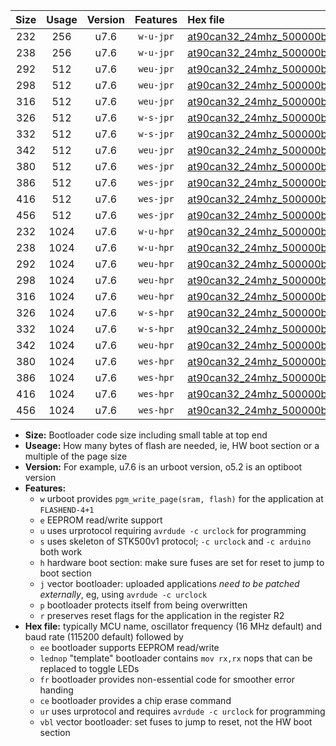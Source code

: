 |Size|Usage|Version|Features|Hex file|
|:-:|:-:|:-:|:-:|:--|
|232|256|u7.6|`w-u-jpr`|[at90can32_24mhz_500000bps_ur_vbl.hex](https://raw.githubusercontent.com/stefanrueger/urboot/main/bootloaders/at90can32/fcpu_24mhz/500000_bps/at90can32_24mhz_500000bps_ur_vbl.hex)|
|238|256|u7.6|`w-u-jpr`|[at90can32_24mhz_500000bps_lednop_ur_vbl.hex](https://raw.githubusercontent.com/stefanrueger/urboot/main/bootloaders/at90can32/fcpu_24mhz/500000_bps/at90can32_24mhz_500000bps_lednop_ur_vbl.hex)|
|292|512|u7.6|`weu-jpr`|[at90can32_24mhz_500000bps_ee_ur_vbl.hex](https://raw.githubusercontent.com/stefanrueger/urboot/main/bootloaders/at90can32/fcpu_24mhz/500000_bps/at90can32_24mhz_500000bps_ee_ur_vbl.hex)|
|298|512|u7.6|`weu-jpr`|[at90can32_24mhz_500000bps_ee_lednop_ur_vbl.hex](https://raw.githubusercontent.com/stefanrueger/urboot/main/bootloaders/at90can32/fcpu_24mhz/500000_bps/at90can32_24mhz_500000bps_ee_lednop_ur_vbl.hex)|
|316|512|u7.6|`weu-jpr`|[at90can32_24mhz_500000bps_ee_lednop_fr_ur_vbl.hex](https://raw.githubusercontent.com/stefanrueger/urboot/main/bootloaders/at90can32/fcpu_24mhz/500000_bps/at90can32_24mhz_500000bps_ee_lednop_fr_ur_vbl.hex)|
|326|512|u7.6|`w-s-jpr`|[at90can32_24mhz_500000bps_vbl.hex](https://raw.githubusercontent.com/stefanrueger/urboot/main/bootloaders/at90can32/fcpu_24mhz/500000_bps/at90can32_24mhz_500000bps_vbl.hex)|
|332|512|u7.6|`w-s-jpr`|[at90can32_24mhz_500000bps_lednop_vbl.hex](https://raw.githubusercontent.com/stefanrueger/urboot/main/bootloaders/at90can32/fcpu_24mhz/500000_bps/at90can32_24mhz_500000bps_lednop_vbl.hex)|
|342|512|u7.6|`weu-jpr`|[at90can32_24mhz_500000bps_ee_lednop_fr_ce_ur_vbl.hex](https://raw.githubusercontent.com/stefanrueger/urboot/main/bootloaders/at90can32/fcpu_24mhz/500000_bps/at90can32_24mhz_500000bps_ee_lednop_fr_ce_ur_vbl.hex)|
|380|512|u7.6|`wes-jpr`|[at90can32_24mhz_500000bps_ee_vbl.hex](https://raw.githubusercontent.com/stefanrueger/urboot/main/bootloaders/at90can32/fcpu_24mhz/500000_bps/at90can32_24mhz_500000bps_ee_vbl.hex)|
|386|512|u7.6|`wes-jpr`|[at90can32_24mhz_500000bps_ee_lednop_vbl.hex](https://raw.githubusercontent.com/stefanrueger/urboot/main/bootloaders/at90can32/fcpu_24mhz/500000_bps/at90can32_24mhz_500000bps_ee_lednop_vbl.hex)|
|416|512|u7.6|`wes-jpr`|[at90can32_24mhz_500000bps_ee_lednop_fr_vbl.hex](https://raw.githubusercontent.com/stefanrueger/urboot/main/bootloaders/at90can32/fcpu_24mhz/500000_bps/at90can32_24mhz_500000bps_ee_lednop_fr_vbl.hex)|
|456|512|u7.6|`wes-jpr`|[at90can32_24mhz_500000bps_ee_lednop_fr_ce_vbl.hex](https://raw.githubusercontent.com/stefanrueger/urboot/main/bootloaders/at90can32/fcpu_24mhz/500000_bps/at90can32_24mhz_500000bps_ee_lednop_fr_ce_vbl.hex)|
|232|1024|u7.6|`w-u-hpr`|[at90can32_24mhz_500000bps_ur.hex](https://raw.githubusercontent.com/stefanrueger/urboot/main/bootloaders/at90can32/fcpu_24mhz/500000_bps/at90can32_24mhz_500000bps_ur.hex)|
|238|1024|u7.6|`w-u-hpr`|[at90can32_24mhz_500000bps_lednop_ur.hex](https://raw.githubusercontent.com/stefanrueger/urboot/main/bootloaders/at90can32/fcpu_24mhz/500000_bps/at90can32_24mhz_500000bps_lednop_ur.hex)|
|292|1024|u7.6|`weu-hpr`|[at90can32_24mhz_500000bps_ee_ur.hex](https://raw.githubusercontent.com/stefanrueger/urboot/main/bootloaders/at90can32/fcpu_24mhz/500000_bps/at90can32_24mhz_500000bps_ee_ur.hex)|
|298|1024|u7.6|`weu-hpr`|[at90can32_24mhz_500000bps_ee_lednop_ur.hex](https://raw.githubusercontent.com/stefanrueger/urboot/main/bootloaders/at90can32/fcpu_24mhz/500000_bps/at90can32_24mhz_500000bps_ee_lednop_ur.hex)|
|316|1024|u7.6|`weu-hpr`|[at90can32_24mhz_500000bps_ee_lednop_fr_ur.hex](https://raw.githubusercontent.com/stefanrueger/urboot/main/bootloaders/at90can32/fcpu_24mhz/500000_bps/at90can32_24mhz_500000bps_ee_lednop_fr_ur.hex)|
|326|1024|u7.6|`w-s-hpr`|[at90can32_24mhz_500000bps.hex](https://raw.githubusercontent.com/stefanrueger/urboot/main/bootloaders/at90can32/fcpu_24mhz/500000_bps/at90can32_24mhz_500000bps.hex)|
|332|1024|u7.6|`w-s-hpr`|[at90can32_24mhz_500000bps_lednop.hex](https://raw.githubusercontent.com/stefanrueger/urboot/main/bootloaders/at90can32/fcpu_24mhz/500000_bps/at90can32_24mhz_500000bps_lednop.hex)|
|342|1024|u7.6|`weu-hpr`|[at90can32_24mhz_500000bps_ee_lednop_fr_ce_ur.hex](https://raw.githubusercontent.com/stefanrueger/urboot/main/bootloaders/at90can32/fcpu_24mhz/500000_bps/at90can32_24mhz_500000bps_ee_lednop_fr_ce_ur.hex)|
|380|1024|u7.6|`wes-hpr`|[at90can32_24mhz_500000bps_ee.hex](https://raw.githubusercontent.com/stefanrueger/urboot/main/bootloaders/at90can32/fcpu_24mhz/500000_bps/at90can32_24mhz_500000bps_ee.hex)|
|386|1024|u7.6|`wes-hpr`|[at90can32_24mhz_500000bps_ee_lednop.hex](https://raw.githubusercontent.com/stefanrueger/urboot/main/bootloaders/at90can32/fcpu_24mhz/500000_bps/at90can32_24mhz_500000bps_ee_lednop.hex)|
|416|1024|u7.6|`wes-hpr`|[at90can32_24mhz_500000bps_ee_lednop_fr.hex](https://raw.githubusercontent.com/stefanrueger/urboot/main/bootloaders/at90can32/fcpu_24mhz/500000_bps/at90can32_24mhz_500000bps_ee_lednop_fr.hex)|
|456|1024|u7.6|`wes-hpr`|[at90can32_24mhz_500000bps_ee_lednop_fr_ce.hex](https://raw.githubusercontent.com/stefanrueger/urboot/main/bootloaders/at90can32/fcpu_24mhz/500000_bps/at90can32_24mhz_500000bps_ee_lednop_fr_ce.hex)|

- **Size:** Bootloader code size including small table at top end
- **Useage:** How many bytes of flash are needed, ie, HW boot section or a multiple of the page size
- **Version:** For example, u7.6 is an urboot version, o5.2 is an optiboot version
- **Features:**
  + `w` urboot provides `pgm_write_page(sram, flash)` for the application at `FLASHEND-4+1`
  + `e` EEPROM read/write support
  + `u` uses urprotocol requiring `avrdude -c urclock` for programming
  + `s` uses skeleton of STK500v1 protocol; `-c urclock` and `-c arduino` both work
  + `h` hardware boot section: make sure fuses are set for reset to jump to boot section
  + `j` vector bootloader: uploaded applications *need to be patched externally*, eg, using `avrdude -c urclock`
  + `p` bootloader protects itself from being overwritten
  + `r` preserves reset flags for the application in the register R2
- **Hex file:** typically MCU name, oscillator frequency (16 MHz default) and baud rate (115200 default) followed by
  + `ee` bootloader supports EEPROM read/write
  + `lednop` "template" bootloader contains `mov rx,rx` nops that can be replaced to toggle LEDs
  + `fr` bootloader provides non-essential code for smoother error handing
  + `ce` bootloader provides a chip erase command
  + `ur` uses urprotocol and requires `avrdude -c urclock` for programming
  + `vbl` vector bootloader: set fuses to jump to reset, not the HW boot section
